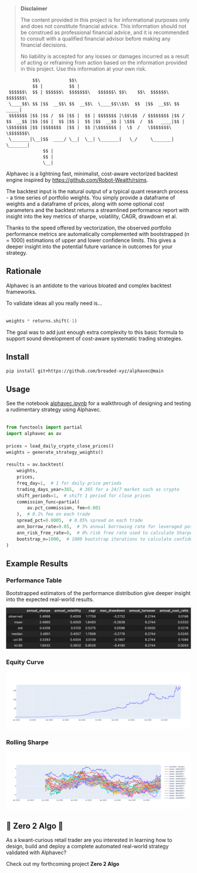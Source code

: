 
>**Disclaimer**
>
>The content provided in this project is for informational purposes only and does not constitute financial advice. This information should not be construed as professional financial advice, and it is recommended to consult with a qualified financial advisor before making any financial decisions.
>
>No liability is accepted for any losses or damages incurred as a result of acting or refraining from action based on the information provided in this project. Use this information at your own risk.
>

```
          $$\           $$\                                               
          $$ |          $$ |                                              
 $$$$$$\  $$ | $$$$$$\  $$$$$$$\   $$$$$$\ $$\    $$\  $$$$$$\   $$$$$$$\ 
 \____$$\ $$ |$$  __$$\ $$  __$$\  \____$$\\$$\  $$  |$$  __$$\ $$  _____|
 $$$$$$$ |$$ |$$ /  $$ |$$ |  $$ | $$$$$$$ |\$$\$$  / $$$$$$$$ |$$ /      
$$  __$$ |$$ |$$ |  $$ |$$ |  $$ |$$  __$$ | \$$$  /  $$   ____|$$ |      
\$$$$$$$ |$$ |$$$$$$$  |$$ |  $$ |\$$$$$$$ |  \$  /   \$$$$$$$\ \$$$$$$$\ 
 \_______|\__|$$  ____/ \__|  \__| \_______|   \_/     \_______| \_______|
              $$ |                                                        
              $$ |                                                        
              \__|                                                                                                         
```

Alphavec is a lightning fast, minimalist, cost-aware vectorized backtest engine inspired by https://github.com/Robot-Wealth/rsims.

The backtest input is the natural output of a typical quant research process - a time series of portfolio weights. You simply provide a dataframe of weights and a dataframe of prices, along with some optional cost parameters and the backtest returns a streamlined performance report with insight into the key metrics of sharpe, volatility, CAGR, drawdown et al.

Thanks to the speed offered by vectorization, the observed portfolio performance metrics are automatically complemented with bootstrapped (n = 1000) estimations of upper and lower confidence limits. This gives a deeper insight into the potential future variance in outcomes for your strategy.

## Rationale

Alphavec is an antidote to the various bloated and complex backtest frameworks.

To validate ideas all you really need is...

```python

weights * returns.shift(-1)
```

The goal was to add just enough extra complexity to this basic formula to support sound development of cost-aware systematic trading strategies.

## Install

```
pip install git+https://github.com/breaded-xyz/alphavec@main
```

## Usage

See the notebook [alphavec.ipynb](alphavec.ipynb) for a walkthrough of designing and testing a rudimentary strategy using Alphavec.

```python

from functools import partial
import alphavec as av

prices = load_daily_crypto_close_prices()
weights = generate_strategy_weights()

results = av.backtest(
    weights,
    prices,
    freq_day=1,  # 1 for daily price periods
    trading_days_year=365,  # 365 for a 24/7 market such as crypto
    shift_periods=1,  # shift 1 period for close prices
    commission_func=partial(
        av.pct_commission, fee=0.001
    ),  # 0.1% fee on each trade
    spread_pct=0.0005,  # 0.05% spread on each trade
    ann_borrow_rate=0.05,  # 5% annual borrowing rate for leveraged positions
    ann_risk_free_rate=0,  # 0% risk free rate used to calculate Sharpe ratio
    bootstrap_n=1000,  # 1000 bootstrap iterations to calculate confidence intervals
)

```

## Example Results

### Performance Table

Bootstrapped estimators of the performance distribution give deeper insight into the expected real-world results.

![alt text](img/port_perf.png)

### Equity Curve
![alt text](img/equity_curve.png)

### Rolling Sharpe
![alt text](img/ann_sharpes.png)

## 🚀 Zero 2 Algo 🚀

As a kwant-curious retail trader are you interested in learning how to design, build and deploy a complete automated real-world strategy validated with Alphavec?

Check out my forthcoming project **Zero 2 Algo**
